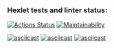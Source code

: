 ### Hexlet tests and linter status:
[![Actions Status](https://github.com/W-i-T/python-project-lvl1/workflows/hexlet-check/badge.svg)](https://github.com/W-i-T/python-project-lvl1/actions)
[![Maintainability](https://api.codeclimate.com/v1/badges/22739ad4a5a7e21f3b1c/maintainability)](https://codeclimate.com/github/W-i-T/python-project-lvl1/maintainability)

[![asciicast](https://asciinema.org/a/pGCR2hU2326iH3ckRWIFObrc0.svg)](https://asciinema.org/a/pGCR2hU2326iH3ckRWIFObrc0)
[![asciicast](https://asciinema.org/a/qAeezvPRYNQzj37R6IYCdQEuV.svg)](https://asciinema.org/a/qAeezvPRYNQzj37R6IYCdQEuV)
[![asciicast](https://asciinema.org/a/UNc9Bo0VifO7WIUh4FH8isNq1.svg)](https://asciinema.org/a/UNc9Bo0VifO7WIUh4FH8isNq1)
